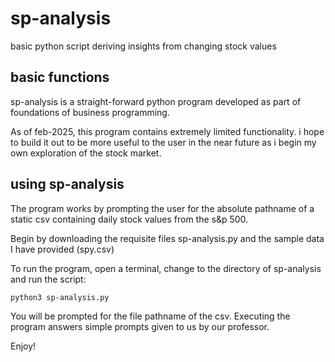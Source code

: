 # sp-analysis
basic python script deriving insights from changing stock values

## basic functions
sp-analysis is a straight-forward python program developed as part of foundations of business programming.

As of feb-2025, this program contains extremely limited functionality. i hope to build it out to be more useful to the user in the near future as i begin my own exploration of the stock market.

## using sp-analysis
The program works by prompting the user for the absolute pathname of a static csv containing daily stock values from the s&p 500.

Begin by downloading the requisite files sp-analysis.py and the sample data I have provided (spy.csv)

To run the program, open a terminal, change to the directory of sp-analysis and run the script:

```
python3 sp-analysis.py
```

You will be prompted for the file pathname of the csv. Executing the program answers simple prompts given to us by our professor.

Enjoy!
